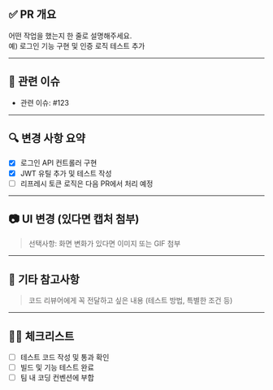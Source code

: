 ## ✅ PR 개요

어떤 작업을 했는지 한 줄로 설명해주세요.  
예) 로그인 기능 구현 및 인증 로직 테스트 추가

---

## 📌 관련 이슈

- 관련 이슈: #123

---

## 🔍 변경 사항 요약

- [x] 로그인 API 컨트롤러 구현
- [x] JWT 유틸 추가 및 테스트 작성
- [ ] 리프레시 토큰 로직은 다음 PR에서 처리 예정

---

## 📷 UI 변경 (있다면 캡처 첨부)

> 선택사항: 화면 변화가 있다면 이미지 또는 GIF 첨부

---

## 💬 기타 참고사항

> 코드 리뷰어에게 꼭 전달하고 싶은 내용 (테스트 방법, 특별한 조건 등)

---

## 🙋‍♀️ 체크리스트

- [ ] 테스트 코드 작성 및 통과 확인
- [ ] 빌드 및 기능 테스트 완료
- [ ] 팀 내 코딩 컨벤션에 부합
